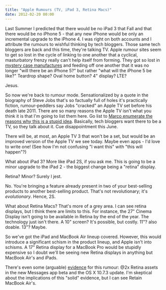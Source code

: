```yaml
---
title: "Apple Rumours (TV, iPad 3, Retina Macs)"
date: 2012-02-20 00:00
---
```


<import><p>Last Summer I predicted that there would be no iPad 3 that Fall and that there would be no iPhone 5 - that any new iPhone would be only an incremental upgrade to the iPhone 4. I was right on both accounts and I attribute the rumours to wishful thinking by tech bloggers. Those same tech bloggers are back and this time, they're talking TV.<!--more-->
Apple rumour sites seem to get so lost in the cycle of linking to one another that a cyclical, masturbatory frenzy really can't help itself from forming. They got so lost in <a href="http://www.geek.com/articles/mobile/iphone-5-case-leaks-show-3g-like-body-20110727/" target="_blank">mystery case manufactures</a> and feeding off one another that it was no longer "will there be an iPhone 5?" but rather "what will the iPhone 5 be like?" Teardrop shape? Oval home button? 4" display? LTE?</p>
<p>Jesus.</p>
<p>So now we're back to rumour mode. Sensationalized by a quote in the biography of Steve Jobs that's so factually full of holes it's practically fiction, rumour-peddlers say Jobs "cracked" an Apple TV set before his death late 2011. There are so many reasons the Apple TV isn't what you think it is that I'm going to list them here. Go list to <a href="http://5by5.tv/buildanalyze/48" target="_blank">Marco enumerate the reasons why this is a stupid idea</a>. Basically, tech bloggers want there to be a TV, so they talk about it. Cue disappointment this June.</p>
<p>There will be, at most, an Apple TV 3 that won't be a set, but would be an improved version of the Apple TV we see today. Maybe even apps - I'd love to write one! (See how I'm not confusing "I want this" with "this will happen"?)</p>
<p>What about iPad 3? More like iPad 2S, if you ask me. This is going to be a minor upgrade to the iPad 2 - the biggest change being a "retina" display.</p>
<p>Retina? Minor? Surely I jest.</p>
<p>No. You're bringing a feature already present in two of your best-selling products to another best-selling product. That's not revolutionary; it's <em>evolutionary</em>. Hence, 2S.</p>
<p>What about Retina Macs? That's more of a grey area. I can see retina displays, but I think there are limits to this. For instance, the 27" Cinema Display isn't going to be available in Retina by the end of the year. The technology just isn't there. A 10" screen? It's possible, but costly. 11"? also doable. 13"? Maybe.</p>
<p>So we've got the iPad and MacBook Air lineup covered. However, this would introduce a significant schism in the product lineup, and Apple isn't into schisms. A 17" Retina display for a MacBook Pro would be stupidly expensive so I doubt we'll be seeing new Retina displays in anything but MacBook Air's and iPads.</p>
<p>There's even some (arguable) <a href="http://dcurt.is/retina" target="_blank">evidence</a> for this rumour: @2x Retina assets in the new Messages app beta and the OS X 10.7.3 update. I'm skeptical about the implications of this "solid" evidence, but I can see Retain MacBook Air's.</p></import>

<!-- more -->

